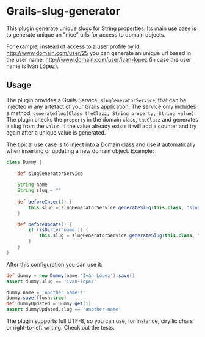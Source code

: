 Grails-slug-generator
=====================

This plugin generate unique slugs for String properties. Its main use case is to generate unique an "nice" urls for access to domain objects.

For example, instead of access to a user profile by id http://www.domain.com/user/25 you can generate an unique url based in the user name: http://www.domain.com/user/ivan-lopez (in case the user name is Iván López).

Usage
-----

The plugin provides a Grails Service, `slugGeneratorService`, that can be injected in any artefact of your Grails application. The service only includes a method, `generateSlug(Class theClazz, String property, String value)`.
The plugin checks the `property` in the domain class, `theClazz` and generates a slug from the `value`. If the value already exists it will add a counter and try again after a unique value is generated.  

The tipical use case is to inject into a Domain class and use it automatically when inserting or updating a new domain object. Example:

``` groovy
class Dummy {
    
    def slugGeneratorService
    
    String name
    String slug = ""
    
    def beforeInsert() {
        this.slug = slugGeneratorService.generateSlug(this.class, "slug", name)
    }

    def beforeUpdate() {
        if (isDirty('name')) {
            this.slug = slugGeneratorService.generateSlug(this.class, "slug", name)
        }
    }
}
```

After this configuration you can use it:
``` groovy
def dummy = new Dummy(name:'Iván López').save()
assert dummy.slug == 'ivan-lopez'

dummy.name = 'Another name!!'
dummy.save(flush:true)
def dummyUpdated = Dummy.get(1)
assert dummyUpdated.slug == 'another-name'
```

The plugin supports full UTF-8, so you can use, for instance, ciryllic chars or right-to-left writing. Check out the tests.
